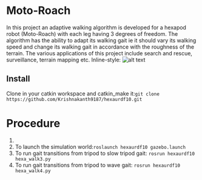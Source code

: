 # Moto-Roach
In this project an adaptive walking algorithm is developed for a hexapod robot (Moto-Roach) with each leg having 3 degrees of freedom. The algorithm has the ability to adapt its walking gait ie it should vary its walking speed and change its walking gait in accordance with the roughness of the terrain. The various applications of this project include search and rescue, surveillance, terrain mapping etc.
Inline-style: 
![alt text](https://github.com/Krishnakanth9187/hexaurdf10/commit/9ec349510f36ac5e99670b9269d6c2de8f84b2fe)
## Install

Clone in your catkin workspace and catkin_make it:```git clone https://github.com/Krishnakanth9187/hexaurdf10.git```
# Procedure
1. 
2. To launch the simulation world:```roslaunch hexaurdf10 gazebo.launch```
3. To run gait transitions from tripod to slow tripod gait:
```rosrun hexaurdf10 hexa_walk3.py```
4. To run gait transitions from tripod to wave gait:
```rosrun hexaurdf10 hexa_walk4.py```

